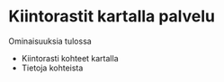 # Kiintorastit kartalla palvelu

Ominaisuuksia tulossa

- Kiintorasti kohteet kartalla
- Tietoja kohteista